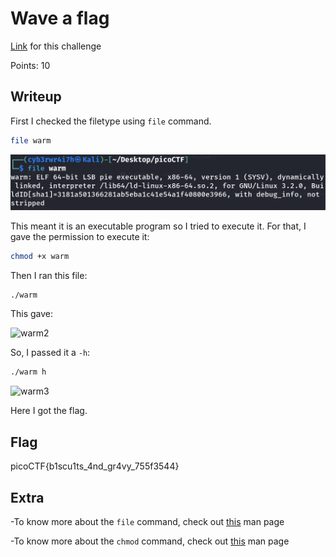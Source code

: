 # Wave a flag
[Link](https://play.picoctf.org/practice/challenge/170?category=5&page=1) for this challenge

Points: 10

## Writeup
First I checked the filetype using `file` command.
```bash
file warm
```

![warm1.png](Images/warm1.png)

This meant it is an executable program so I tried to execute it. For that, I gave the permission to execute it:
```bash
chmod +x warm
```

Then I ran this file:
```bash
./warm
```
This gave:

![warm2](warm2.png)

So, I passed it a `-h`:
```bash
./warm h
```

![warm3](warm3.png)

Here I got the flag.

## Flag
picoCTF{b1scu1ts_4nd_gr4vy_755f3544}

## Extra
-To know more about the `file` command, check out [this](https://www.man7.org/linux/man-pages/man1/file.1.html) man page

-To know more about the `chmod` command, check out [this](https://man7.org/linux/man-pages/man1/chmod.1.html) man page
